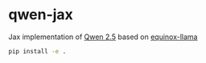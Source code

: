 # qwen-jax

Jax implementation of [Qwen 2.5](https://github.com/QwenLM/Qwen2.5)  based on [equinox-llama](https://github.com/EleutherAI/equinox-llama/tree/main)

```bash
pip install -e .
```